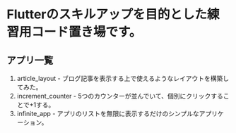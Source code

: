 # Flutterのスキルアップを目的とした練習用コード置き場です。
## アプリ一覧
1. article_layout - ブログ記事を表示する上で使えるようなレイアウトを構築してみた。
1. increment_counter - 5つのカウンターが並んでいて、個別にクリックすることで+1する。
1. infinite_app - アプリのリストを無限に表示するだけのシンプルなアプリケーション。
